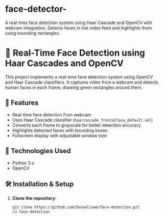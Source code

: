 # face-detector-
A real-time face detection system using Haar Cascade and OpenCV with webcam integration. Detects faces in live video feed and highlights them using bounding rectangles.
# 👤 Real-Time Face Detection using Haar Cascades and OpenCV

This project implements a real-time face detection system using OpenCV and Haar Cascade classifiers. It captures video from a webcam and detects human faces in each frame, drawing green rectangles around them.

## 🎯 Features

- Real-time face detection from webcam
- Uses Haar Cascade classifier (`haarcascade_frontalface_default.xml`)
- Converts each frame to grayscale for better detection accuracy
- Highlights detected faces with bounding boxes
- Fullscreen display with adjustable window size

## 🚀 Technologies Used

- Python 3.x
- OpenCV

## 🛠️ Installation & Setup

1. **Clone the repository**:
   ```bash
   git clone https://github.com/Sosoalivee/face-detection.git
   cd face-detection
